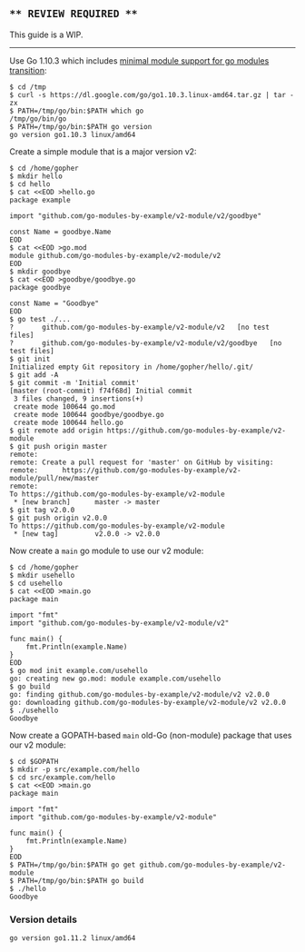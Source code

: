 <!-- __JSON: gobin -m -run myitcv.io/cmd/egrunner script.sh # LONG ONLINE

## `** REVIEW REQUIRED **`

This guide is a WIP.

----

Use Go 1.10.3 which includes [minimal module support for go modules
transition](https://github.com/golang/go/issues/25139):

```
{{PrintBlock "use Go 1.10.3" -}}
```

Create a simple module that is a major version v2:


```
{{PrintBlock "create go module v2" -}}
```

Now create a `main` go module to use our v2 module:


```
{{PrintBlock "Go module use v2 module" -}}
```

Now create a GOPATH-based `main` old-Go (non-module) package that uses our v2 module:


```
{{PrintBlock "GOPATH use v2 module" -}}
```

### Version details

```
{{PrintBlockOut "version details" -}}
```

-->

## `** REVIEW REQUIRED **`

This guide is a WIP.

----

Use Go 1.10.3 which includes [minimal module support for go modules
transition](https://github.com/golang/go/issues/25139):

```
$ cd /tmp
$ curl -s https://dl.google.com/go/go1.10.3.linux-amd64.tar.gz | tar -zx
$ PATH=/tmp/go/bin:$PATH which go
/tmp/go/bin/go
$ PATH=/tmp/go/bin:$PATH go version
go version go1.10.3 linux/amd64
```

Create a simple module that is a major version v2:


```
$ cd /home/gopher
$ mkdir hello
$ cd hello
$ cat <<EOD >hello.go
package example

import "github.com/go-modules-by-example/v2-module/v2/goodbye"

const Name = goodbye.Name
EOD
$ cat <<EOD >go.mod
module github.com/go-modules-by-example/v2-module/v2
EOD
$ mkdir goodbye
$ cat <<EOD >goodbye/goodbye.go
package goodbye

const Name = "Goodbye"
EOD
$ go test ./...
?   	github.com/go-modules-by-example/v2-module/v2	[no test files]
?   	github.com/go-modules-by-example/v2-module/v2/goodbye	[no test files]
$ git init
Initialized empty Git repository in /home/gopher/hello/.git/
$ git add -A
$ git commit -m 'Initial commit'
[master (root-commit) f74f68d] Initial commit
 3 files changed, 9 insertions(+)
 create mode 100644 go.mod
 create mode 100644 goodbye/goodbye.go
 create mode 100644 hello.go
$ git remote add origin https://github.com/go-modules-by-example/v2-module
$ git push origin master
remote: 
remote: Create a pull request for 'master' on GitHub by visiting:        
remote:      https://github.com/go-modules-by-example/v2-module/pull/new/master        
remote: 
To https://github.com/go-modules-by-example/v2-module
 * [new branch]      master -> master
$ git tag v2.0.0
$ git push origin v2.0.0
To https://github.com/go-modules-by-example/v2-module
 * [new tag]         v2.0.0 -> v2.0.0
```

Now create a `main` go module to use our v2 module:


```
$ cd /home/gopher
$ mkdir usehello
$ cd usehello
$ cat <<EOD >main.go
package main

import "fmt"
import "github.com/go-modules-by-example/v2-module/v2"

func main() {
	fmt.Println(example.Name)
}
EOD
$ go mod init example.com/usehello
go: creating new go.mod: module example.com/usehello
$ go build
go: finding github.com/go-modules-by-example/v2-module/v2 v2.0.0
go: downloading github.com/go-modules-by-example/v2-module/v2 v2.0.0
$ ./usehello
Goodbye
```

Now create a GOPATH-based `main` old-Go (non-module) package that uses our v2 module:


```
$ cd $GOPATH
$ mkdir -p src/example.com/hello
$ cd src/example.com/hello
$ cat <<EOD >main.go
package main

import "fmt"
import "github.com/go-modules-by-example/v2-module"

func main() {
	fmt.Println(example.Name)
}
EOD
$ PATH=/tmp/go/bin:$PATH go get github.com/go-modules-by-example/v2-module
$ PATH=/tmp/go/bin:$PATH go build
$ ./hello
Goodbye
```

### Version details

```
go version go1.11.2 linux/amd64
```

<!-- END -->
